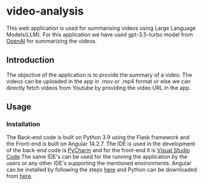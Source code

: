 # video-analysis

This web application is used for summarising videos using Large Language Models(LLM). For this application we have used gpt-3.5-turbo model from [OpenAI](https://openai.com)  for summarizing the videos.


## Introduction

The objective of the application is to provide the summary of a video. The videos can be uploaded in the app in .mov or .mp4 format or else we can directly fetch videos from Youtube by providing the video URL in the app.


## Usage

### Installation

The Back-end code is built on Python 3.9 using the Flask framework and the Front-end is built on Angular 14.2.7. The IDE is used in the development of the back-end code is [PyCharm](https://www.jetbrains.com/pycharm/) and for the front-end it is [Visual Studio Code](https://code.visualstudio.com).The same IDE's can be used for the running the application by the users or any other IDE's supporting the mentioned environments.
Angular can be installed by following the steps [here](https://angular.io/guide/setup-local) and Python can be downloaded from [here](https://www.python.org/downloads/).